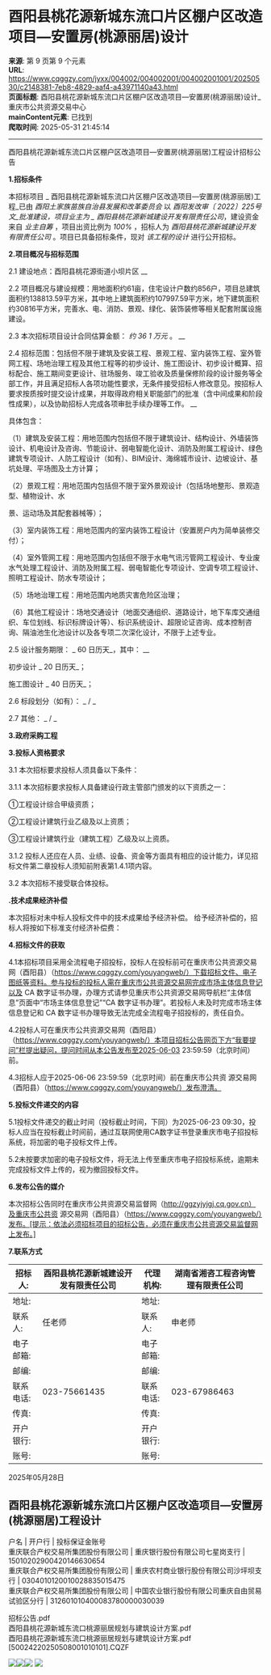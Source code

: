 # 酉阳县桃花源新城东流口片区棚户区改造项目—安置房(桃源丽居)设计

**来源**: 第 9 页第 9 个元素  
**URL**: https://www.cqggzy.com/jyxx/004002/004002001/004002001001/20250530/c2148381-7eb8-4829-aaf4-a43971140a43.html  
**页面标题**: 酉阳县桃花源新城东流口片区棚户区改造项目—安置房(桃源丽居)设计_重庆市公共资源交易中心  
**mainContent元素**: 已找到  
**爬取时间**: 2025-05-31 21:45:14

---

酉阳县桃花源新城东流口片区棚户区改造项目—安置房(桃源丽居)工程设计招标公告

**1.招标条件**

本招标项目 _ 酉阳县桃花源新城东流口片区棚户区改造项目—安置房(桃源丽居)工程_已由 _酉阳土家族苗族自治县发展和改革委员会_ 以 _酉阳发改审〔 2022〕225号文_批准建设，项目业主为 _ 酉阳县桃花源新城建设开发有限责任公司_，建设资金来自 _业主自筹_ ，项目出资比例为 _100%_ ，招标人为 _酉阳县桃花源新城建设开发有限责任公司_ 。项目已具备招标条件，现对 _该工程的设计_ 进行公开招标。

**2.项目概况与招标范围**

2.1 建设地点：酉阳县桃花源街道小坝片区 __

2.2 项目概况与建设规模：用地面积约61亩，住宅设计户数约856户，项目总建筑面积约138813.59平方米，其中地上建筑面积约107997.59平方米，地下建筑面积约30816平方米，完善水、电、消防、景观、绿化、装饰装修等相关配套附属设施建设。

2.3 本次招标项目设计合同估算金额： _约 36_ _1_ _万元_ 。 __

2.4 招标范围：包括但不限于建筑及安装工程、景观工程、室内装饰工程、室外管网工程、场地治理工程及其他工程等的初步设计、施工图设计、初步设计概算、招标配合、施工期间变更设计、驻场服务、竣工验收及质量保修阶段的设计服务等全部工作，并且满足招标人各项功能性要求，无条件接受招标人修改意见。按招标人要求按质按时提交设计成果，并取得政府相关职能部门的批准（含中间成果和阶段性成果），以及协助招标人完成各项审批手续办理等工作。 __

具体包含：

（1）建筑及安装工程：用地范围内包括但不限于建筑设计、结构设计、外墙装饰设计、机电设计及咨询、节能设计、弱电智能化设计、消防及附属工程设计、绿色建筑专项设计、人防工程设计（如有）、BIM设计、海绵城市设计、边坡设计、基坑处理、平场图及土方计算；

（2）景观工程：用地范围内包括但不限于室外景观设计（包括场地整形、景观造型、植物设计、水

景、运动场及其配套器械等）；

（3）室内装饰工程：用地范围内的室内装饰工程设计（安置房户内为简单装修交付）；

（4）室外管网工程：用地范围内包括但不限于水电气讯污管网工程设计、专业废水气处理工程设计、消防及附属工程、弱电智能化专项设计、空调专项工程设计、照明工程设计、防水专项设计；

（5）场地治理工程：用地范围内地质灾害危险区治理；

（6）其他工程设计：场地交通设计（地面交通组织、道路设计，地下车库交通组织、车位划线、标识标牌设计等）、标识系统设计、超限论证咨询、成本控制咨询、隔油池生化池设计以及各专项二次深化设计，不限于上述专业。

2.5 设计服务期限： _ 60 日历天_，其中： __

初步设计 _ 20 日历天_；

施工图设计 _ 40 日历天_；

2.6 标段划分（如有）： _ / _

2.7 其他： _ / _

**3.政府采购工程**

**3.投标人资格要求**

3.1 本次招标要求投标人须具备以下条件：

3.1.1 本次招标要求投标人具备建设行政主管部门颁发的以下资质之一：

①工程设计综合甲级资质；

②工程设计建筑行业乙级及以上资质；

③工程设计建筑行业（建筑工程）乙级及以上资质。

3.1.2 投标人还应在人员、业绩、设备、资金等方面具有相应的设计能力，详见招标文件第二章投标人须知前附表第1.4.1项内容。

3.2 本次招标不接受联合体投标。

**.技术成果经济补偿**

本次招标对未中标人投标文件中的技术成果给予经济补偿。 给予经济补偿的，招标人将按如下标准支付经济补偿费： 

**4.招标文件的获取**

4.1本招标项目采用全流程电子招投标，投标人在投标前可在重庆市公共资源交易网（酉阳县）（https://www.cqggzy.com/youyangweb/）下载招标文件、电子图纸等资料。参与投标的投标人需在重庆市公共资源交易网完成市场主体信息登记以及 CA 数字证书办理，办理方式请参见重庆市公共资源交易网导航栏“主体信息”页面中“市场主体信息登记”“CA 数字证书办理”。若投标人未及时完成市场主体信息登记和 CA 数字证书办理导致无法完成全流程电子招投标的，责任自负。

4.2投标人可在重庆市公共资源交易网（酉阳县）（https://www.cqggzy.com/youyangweb/）本项目招标公告网页下方“我要提问”栏提出疑问，提问时间从本公告发布至2025-06-03 23:59:59（北京时间）前。

4.3招标人应于2025-06-06 23:59:59（北京时间）前在重庆市公共资 源交易网（酉阳县）（https://www.cqggzy.com/youyangweb/）发布澄清。

**5.投标文件递交的内容**

5.1投标文件递交的截止时间（投标截止时间，下同）为2025-06-23 09:30，投标人应当在投标截止时间前，通过互联网使用CA数字证书登录重庆市电子招投标系统，将加密的电子投标文件上传。

5.2未按要求加密的电子投标文件，将无法上传至重庆市电子招投标系统，逾期未完成投标文件上传的，视为撤回投标文件。

**6.发布公告的媒介**

本次招标公告同时在重庆市公共资源交易监督网（http://ggzyjyjgj.cq.gov.cn）及重庆市公共资 源交易网（酉阳县）（https://www.cqggzy.com/youyangweb/）发布。[提示：依法必须招标项目的招标公告，必须在重庆市公共资源交易监督网上发布。] 

**7.联系方式**

招标人: | 酉阳县桃花源新城建设开发有限责任公司 | 代理机构: |  湖南省湘咨工程咨询管理有限责任公司   
---|---|---|---  
地址: |  | 地址: |   
联系人: |  任老师  | 联系人: |  申老师   
电子邮箱: |  | 电子邮箱: |   
邮编: |  | 邮编: |   
联系电话: |  023-75661435  | 联系电话: |  023-67986463   
传真: |  | 传真: |   
开户银行: |  | 开户银行: |   
账号: |  | 账号: |   
  
2025年05月28日 

  
酉阳县桃花源新城东流口片区棚户区改造项目—安置房(桃源丽居)工程设计  
---  
户名 | 开户行 | 投标保证金账号  
重庆联合产权交易所集团股份有限公司 | 重庆银行股份有限公司七星岗支行 | 15010202900420146630654  
重庆联合产权交易所集团股份有限公司 | 重庆农村商业银行股份有限公司沙坪坝支行 | 0304010120010028835015475  
重庆联合产权交易所集团股份有限公司 | 中国农业银行股份有限公司重庆自由贸易试验区分行 | 312601010400083780000030039  
  
  
  
招标公告.pdf    
酉阳县桃花源新城东流口桃源丽居规划与建筑设计方案.pdf    
酉阳县桃花源新城东流口桃源丽居规划与建筑设计方案.pdf    
[50024220250508001010101].CQZF    
  
  
  
  
[![](https://ztb.cqggzy.com/CQTPFrame/css/img/tiwen.png)](http://ztb.cqggzy.com/CQTPFrame/jsgcztbmis2/pages/onlinetiwen/OnLineTiWen_Detail?GongGaoGuid=c2148381-7eb8-4829-aaf4-a43971140a43)[![](https://ztb.cqggzy.com/CQTPFrame/css/img/baohan.png)](https://jrfw.cqggzy.com)[![](https://ztb.cqggzy.com/CQTPFrame/css/img/zbgg.png)](https://www.cqggzy.com/bszn/007009/007009005/20191009/8fc81c47-6ef5-4a6f-966c-1360506afdde.html) [![](https://ztb.cqggzy.com/CQTPFrame/css/img/dayi.png)](https://www.cqggzy.com/bszn/007009/007009005/20191009/8fc81c47-6ef5-4a6f-966c-1360506afdde.html)

